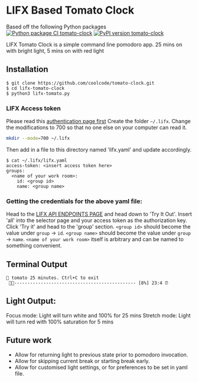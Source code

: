 # LIFX Based Tomato Clock

Based off the following Python packages
[![Python package CI tomato-clock](https://github.com/coolcode/tomato-clock/workflows/Python%20package/badge.svg?branch=master)](https://github.com/coolcode/tomato-clock/actions)
[![PyPI version tomato-clock](https://badge.fury.io/py/tomato-clock.svg)](https://pypi.python.org/pypi/tomato-clock/)

LIFX Tomato Clock is a simple command line pomodoro app.
25 mins on with bright light, 5 mins on with red light

## Installation

```
$ git clone https://github.com/coolcode/tomato-clock.git
$ cd lifx-tomato-clock
$ python3 lifx-tomato.py 
```

### LIFX Access token
Please read this [authentication page first]('https://api.developer.lifx.com/docs/authentication')
Create the folder `~/.lifx`. Change the modifications to 700 so that no one else on your computer can read it.
```bash
mkdir --mode=700 ~/.lifx
```
Then add in a file to this directory named 'lifx.yaml' and update accordingly.

```
$ cat ~/.lifx/lifx.yaml
access-token: <insert access token here>
groups:
  <name of your work room>:
    id: <group id>
    name: <group name>

```

### Getting the credentials for the above yaml file:
Head to the [LIFX API ENDPOINTS PAGE](https://api.developer.lifx.com/docs/list-lights) and head down to 'Try It Out'.
Insert 'all' into the selector page and your access token as the authorization key.
Click 'Try it' and head to the 'group' section.
`<group id>` should become the value under `group` -> `id`.
`<group name>` should become the value under `group` -> `name`.
`<name of your work room>` itself is arbitrary and can be named to something convenient.


## Terminal Output
```
🍅 tomato 25 minutes. Ctrl+C to exit
 🍅🍅---------------------------------------------- [8%] 23:4 ⏰ 
```

## Light Output:

Focus mode: Light will turn white and 100% for 25 mins
Stretch mode: Light will turn red with 100% saturation for 5 mins

## Future work
* Allow for returning light to previous state prior to pomodoro invocation.
* Allow for skipping current break or starting break early.
* Allow for customised light settings, or for preferences to be set in yaml file.
